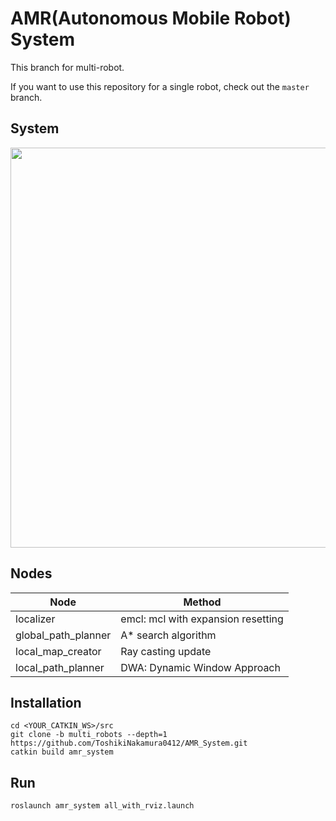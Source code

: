 # AMR(Autonomous Mobile Robot) System

This branch for multi-robot.

If you want to use this repository for a single robot, check out the `master` branch.

## System
<p align="center">
  <img src="https://user-images.githubusercontent.com/82020865/186935476-fbb8fae4-c243-412c-a0be-0c5dd2163d71.png" width="640px"/>
</p>

## Nodes
| Node | Method |
| ------ | ------|
| localizer | emcl: mcl with expansion resetting |
| global_path_planner | A* search algorithm |
| local_map_creator | Ray casting update |
| local_path_planner | DWA: Dynamic Window Approach |

## Installation
```
cd <YOUR_CATKIN_WS>/src
git clone -b multi_robots --depth=1 https://github.com/ToshikiNakamura0412/AMR_System.git
catkin build amr_system
```

## Run
```
roslaunch amr_system all_with_rviz.launch
```
